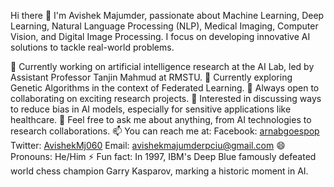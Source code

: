 Hi there 👋
I'm Avishek Majumder, passionate about Machine Learning, Deep Learning, Natural Language Processing (NLP), Medical Imaging, Computer Vision, and Digital Image Processing. I focus on developing innovative AI solutions to tackle real-world problems.

🔭 Currently working on artificial intelligence research at the AI Lab, led by Assistant Professor Tanjin Mahmud at RMSTU.
🌱 Currently exploring Genetic Algorithms in the context of Federated Learning.
👯 Always open to collaborating on exciting research projects.
🤔 Interested in discussing ways to reduce bias in AI models, especially for sensitive applications like healthcare.
💬 Feel free to ask me about anything, from AI technologies to research collaborations.
📫 You can reach me at:
Facebook: [arnabgoespop](https://www.facebook.com/arnabgoespop/)
Twitter: [AvishekMj060](https://x.com/AvishekMj060)
Email: avishekmajumderpciu@gmail.com
😄 Pronouns: He/Him
⚡ Fun fact: In 1997, IBM's Deep Blue famously defeated world chess champion Garry Kasparov, marking a historic moment in AI.
